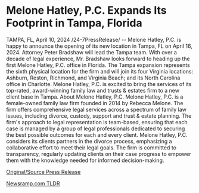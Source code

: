 # Melone Hatley, P.C. Expands Its Footprint in Tampa, Florida

TAMPA, FL, April 10, 2024 /24-7PressRelease/ -- Melone Hatley, P.C. is happy to announce the opening of its new location in Tampa, FL on April 16, 2024. Attorney Peter Bradshaw will lead the Tampa team. With over a decade of legal experience, Mr. Bradshaw looks forward to heading up the first Melone Hatley, P.C. office in Florida.  The Tampa expansion represents the sixth physical location for the firm and will join its four Virginia locations: Ashburn, Reston, Richmond, and Virginia Beach; and its North Carolina office in Charlotte.  Melone Hatley, P.C. is excited to bring the services of its top-rated, award-winning family law and trusts & estates firm to a new client base in Tampa.  About Melone Hatley, P.C.  Melone Hatley, P.C. is a female-owned family law firm founded in 2014 by Rebecca Melone. The firm offers comprehensive legal services across a spectrum of family law issues, including divorce, custody, support and trust & estate planning.   The firm's approach to legal representation is team-based, ensuring that each case is managed by a group of legal professionals dedicated to securing the best possible outcomes for each and every client.  Melone Hatley, P.C. considers its clients partners in the divorce process, emphasizing a collaborative effort to meet their legal goals. The firm is committed to transparency, regularly updating clients on their case progress to empower them with the knowledge needed for informed decision-making. 

[Original/Source Press Release](https://www.24-7pressrelease.com/press-release/509907/melone-hatley-pc-expands-its-footprint-in-tampa-florida) 

[Newsramp.com TLDR](https://newsramp.com/None) 
